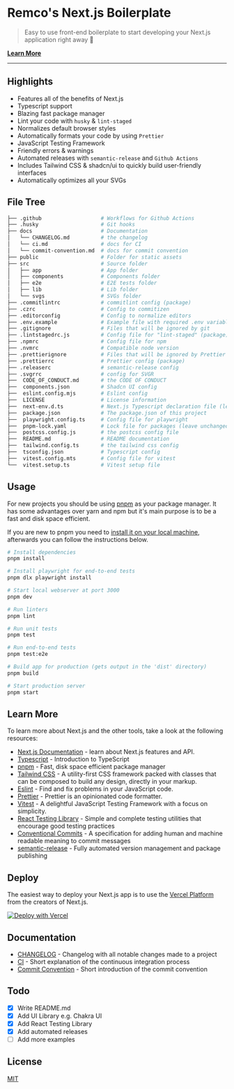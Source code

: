 # Remco's Next.js Boilerplate

> Easy to use front-end boilerplate to start developing your Next.js application right away 💯

[**Learn More**](#learn-more)

---

## Highlights

- Features all of the benefits of Next.js
- Typescript support
- Blazing fast package manager
- Lint your code with `husky` & `lint-staged`
- Normalizes default browser styles
- Automatically formats your code by using `Prettier`
- JavaScript Testing Framework
- Friendly errors & warnings
- Automated releases with `semantic-release` and `Github Actions`
- Includes Tailwind CSS & shadcn/ui to quickly build user-friendly interfaces
- Automatically optimizes all your SVGs

## File Tree

```bash
├── .github                   # Workflows for Github Actions
├── .husky                    # Git hooks
├── docs                      # Documentation
│   └── CHANGELOG.md          # the changelog
│   └── ci.md                 # docs for CI
│   └── commit-convention.md  # docs for commit convention
├── public                    # Folder for static assets
├── src                       # Source folder
│   ├── app                   # App folder
│   ├── components            # Components folder
│   ├── e2e                   # E2E tests folder
│   ├── lib                   # Lib folder
│   └── svgs                  # SVGs folder
├── .commitlintrc             # commitlint config (package)
├── .czrc                     # Config to commitizen
├── .editorconfig             # Config to normalize editors
├── .env.example              # Example file with required .env variables
├── .gitignore                # Files that will be ignored by git
├── .lintstagedrc.js          # Config file for "lint-staged" (package)
├── .npmrc                    # Config file for npm
├── .nvmrc                    # Compatible node version
├── .prettierignore           # Files that will be ignored by Prettier (package)
├── .prettierrc               # Prettier config (package)
├── .releaserc                # semantic-release config
├── .svgrrc                   # config for SVGR
├──  CODE_OF_CONDUCT.md       # the CODE OF CONDUCT
├──  components.json          # Shadcn UI config
├──  eslint.config.mjs        # Eslint config
├──  LICENSE                  # License information
├──  next-env.d.ts            # Next.js Typescript declaration file (leave unchanged)
├──  package.json             # The package.json of this project
├──  playwright.config.ts     # Config file for playwright
├──  pnpm-lock.yaml           # Lock file for packages (leave unchanged)
├──  postcss.config.js        # the postcss config file
├──  README.md                # README documentation
├──  tailwind.config.ts       # the tailwind css config
├──  tsconfig.json            # Typescript config
├──  vitest.config.mts        # Config file for vitest
└──  vitest.setup.ts          # Vitest setup file
```

## Usage

For new projects you should be using [pnpm](https://pnpm.io/) as your package manager.
It has some advantages over yarn and npm but it's main purpose is to be a fast and disk space efficient.

If you are new to pnpm you need to [install it on your local machine](https://pnpm.io/installation), afterwards you can follow the instructions below.

```bash
# Install dependencies
pnpm install

# Install playwright for end-to-end tests
pnpm dlx playwright install

# Start local webserver at port 3000
pnpm dev

# Run linters
pnpm lint

# Run unit tests
pnpm test

# Run end-to-end tests
pnpm test:e2e

# Build app for production (gets output in the 'dist' directory)
pnpm build

# Start production server
pnpm start
```

## Learn More

To learn more about Next.js and the other tools, take a look at the following resources:

- [Next.js Documentation](https://nextjs.org/docs) - learn about Next.js features and API.
- [Typescript](https://www.typescriptlang.org/docs) - Introduction to TypeScript
- [pnpm](https://pnpm.io/) - Fast, disk space efficient package manager
- [Tailwind CSS](https://tailwindcss.com/docs/) - A utility-first CSS framework packed with classes that can be composed to build any design, directly in your markup.
- [Eslint](https://eslint.org/docs/user-guide) - Find and fix problems in your JavaScript code.
- [Prettier](https://prettier.io/docs/en/index.html) - Prettier is an opinionated code formatter.
- [Vitest](https://vitest.dev/guide/) - A delightful JavaScript Testing Framework with a focus on simplicity.
- [React Testing Library](https://testing-library.com/docs/) - Simple and complete testing utilities that encourage good
  testing practices
- [Conventional Commits](https://www.conventionalcommits.org/en/v1.0.0/) - A specification for adding human and machine readable meaning to commit messages
- [semantic-release](https://github.com/semantic-release/semantic-release) - Fully automated version management and package publishing

## Deploy

The easiest way to deploy your Next.js app is to use
the [Vercel Platform](https://vercel.com/new?utm_medium=default-template&filter=next.js&utm_source=create-next-app&utm_campaign=create-next-app-readme)
from the creators of Next.js.

[![Deploy with Vercel](https://vercel.com/button)](https://vercel.com/new/project?template=https://github.com/remcolakens/next-boilerplate)

## Documentation

- [CHANGELOG](/docs/CHANGELOG.md) - Changelog with all notable changes made to a project
- [CI](/docs/ci.md) - Short explanation of the continuous integration process
- [Commit Convention](/docs/commit-convention.md) - Short introduction of the commit convention

## Todo

- [x] Write README.md
- [x] Add UI Library e.g. Chakra UI
- [x] Add React Testing Library
- [x] Add automated releases
- [ ] Add more examples

## License

[MIT](/LICENSE)
